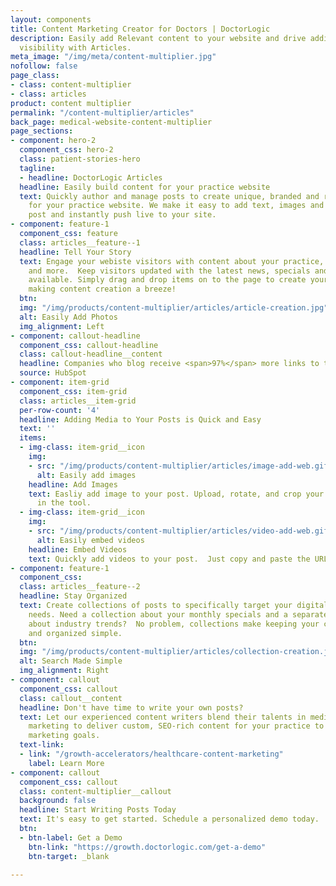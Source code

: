 ```yaml
---
layout: components
title: Content Marketing Creator for Doctors | DoctorLogic
description: Easily add Relevant content to your website and drive additional online
  visibility with Articles.
meta_image: "/img/meta/content-multiplier.jpg"
nofollow: false
page_class:
- class: content-multiplier
- class: articles
product: content multiplier
permalink: "/content-multiplier/articles"
back_page: medical-website-content-multiplier
page_sections:
- component: hero-2
  component_css: hero-2
  class: patient-stories-hero
  tagline:
  - headline: DoctorLogic Articles
  headline: Easily build content for your practice website
  text: Quickly author and manage posts to create unique, branded and relevant content
    for your practice website. We make it easy to add text, images and videos to any
    post and instantly push live to your site.
- component: feature-1
  component_css: feature
  class: articles__feature--1
  headline: Tell Your Story
  text: Engage your webiste visitors with content about your practice, services, practitioners
    and more.  Keep visitors updated with the latest news, specials and offerings
    available. Simply drag and drop items on to the page to create your desired layout
    making content creation a breeze!
  btn: 
  img: "/img/products/content-multiplier/articles/article-creation.jpg"
  alt: Easily Add Photos
  img_alignment: Left
- component: callout-headline
  component_css: callout-headline
  class: callout-headline__content
  headline: Companies who blog receive <span>97%</span> more links to their website.
  source: HubSpot
- component: item-grid
  component_css: item-grid
  class: articles__item-grid
  per-row-count: '4'
  headline: Adding Media to Your Posts is Quick and Easy
  text: ''
  items:
  - img-class: item-grid__icon
    img:
    - src: "/img/products/content-multiplier/articles/image-add-web.gif"
      alt: Easily add images
    headline: Add Images
    text: Easliy add image to your post. Upload, rotate, and crop your images directly
      in the tool.
  - img-class: item-grid__icon
    img:
    - src: "/img/products/content-multiplier/articles/video-add-web.gif"
      alt: Easily embed videos
    headline: Embed Videos
    text: Quickly add videos to your post.  Just copy and paste the URL of your video.  Done.
- component: feature-1
  component_css: 
  class: articles__feature--2
  headline: Stay Organized
  text: Create collections of posts to specifically target your digital marketing
    needs. Need a collection about your monthly specials and a separate collection
    about industry trends?  No problem, collections make keeping your content separate
    and organized simple.
  btn: 
  img: "/img/products/content-multiplier/articles/collection-creation.jpg"
  alt: Search Made Simple
  img_alignment: Right
- component: callout
  component_css: callout
  class: callout__content
  headline: Don't have time to write your own posts?
  text: Let our experienced content writers blend their talents in medical and digital
    marketing to deliver custom, SEO-rich content for your practice to meet your content
    marketing goals.
  text-link:
  - link: "/growth-accelerators/healthcare-content-marketing"
    label: Learn More
- component: callout
  component_css: callout
  class: content-multiplier__callout
  background: false
  headline: Start Writing Posts Today
  text: It's easy to get started. Schedule a personalized demo today.
  btn:
  - btn-label: Get a Demo
    btn-link: "https://growth.doctorlogic.com/get-a-demo"
    btn-target: _blank

---
```

